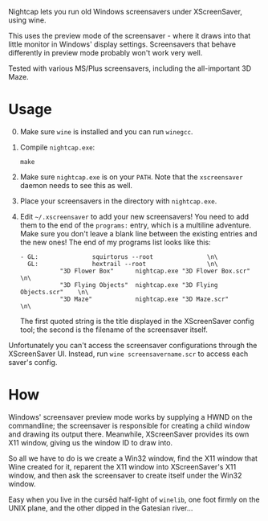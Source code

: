 Nightcap lets you run old Windows screensavers under XScreenSaver, using wine.

This uses the preview mode of the screensaver - where it draws into that little monitor in Windows' display settings.
Screensavers that behave differently in preview mode probably won't work very well.

Tested with various MS/Plus screensavers, including the all-important 3D Maze.

# Usage

0. Make sure `wine` is installed and you can run `winegcc`.

1. Compile `nightcap.exe`:

    ```
    make
    ```

2. Make sure `nightcap.exe` is on your `PATH`. Note that the `xscreensaver` daemon needs to see this as well.

3. Place your screensavers in the directory with `nightcap.exe`.

4. Edit `~/.xscreensaver` to add your new screensavers! You need to add them to the end of the `programs:` entry, which is a multiline adventure. Make sure you don't leave a blank line between the existing entries and the new ones! The end of my programs list looks like this:

    ```
    - GL: 				squirtorus --root			    \n\
      GL: 				hextrail --root				    \n\
               "3D Flower Box"      nightcap.exe "3D Flower Box.scr"        \n\
               "3D Flying Objects"  nightcap.exe "3D Flying Objects.scr"    \n\
               "3D Maze"            nightcap.exe "3D Maze.scr"              \n\

    ```

    The first quoted string is the title displayed in the XScreenSaver config tool; the second is the filename of the screensaver itself.

Unfortunately you can't access the screensaver configurations through the XScreenSaver UI.
Instead, run `wine screensavername.scr` to access each saver's config.


# How

Windows' screensaver preview mode works by supplying a HWND on the commandline; the screensaver is responsible for creating a child window and drawing its output there.
Meanwhile, XScreenSaver provides its own X11 window, giving us the window ID to draw into.

So all we have to do is we create a Win32 window, find the X11 window that Wine created for it, reparent the X11 window into XScreenSaver's X11 window, and then ask the screensaver to create itself under the Win32 window.

Easy when you live in the cursēd half-light of `winelib`, one foot firmly on the UNIX plane, and the other dipped in the Gatesian river...
